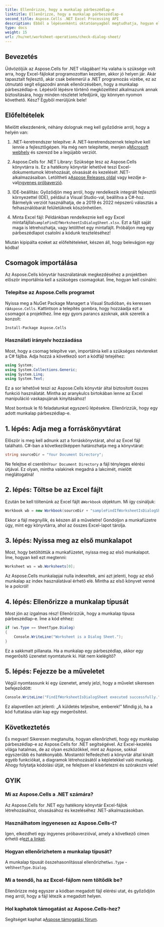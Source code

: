 ```yaml
---
title: Ellenőrizze, hogy a munkalap párbeszédlap-e
linktitle: Ellenőrizze, hogy a munkalap párbeszédlap-e
second_title: Aspose.Cells .NET Excel Processing API
description: Ebből a lépésenkénti oktatóanyagból megtudhatja, hogyan ellenőrizheti, hogy egy munkalap párbeszédlap-e az Aspose.Cells for .NET használatával.
type: docs
weight: 15
url: /hu/net/worksheet-operations/check-dialog-sheet/
---
```

## Bevezetés

Üdvözöljük az Aspose.Cells for .NET világában! Ha valaha is szüksége volt arra, hogy Excel-fájlokat programozottan kezeljen, akkor jó helyen jár. Akár tapasztalt fejlesztő, akár csak belemerül a .NET programozás vizébe, ez az útmutató segít eligazodni annak ellenőrzésében, hogy a munkalap párbeszédlap-e. Lépésről lépésre történő megközelítést alkalmazunk annak biztosítására, hogy minden részletet lefedjünk, így könnyen nyomon követhető. Kész? Egyből merüljünk bele!

## Előfeltételek

Mielőtt elkezdenénk, néhány dolognak meg kell győződnie arról, hogy a helyén van:

1.  .NET-keretrendszer telepítve: A .NET-keretrendszernek telepítve kell lennie a fejlesztőgépen. Ha még nem telepítette, menjen a[Microsoft webhely](https://dotnet.microsoft.com/download) és szerezd be a legújabb verziót.

2.  Aspose.Cells for .NET Library: Szüksége lesz az Aspose.Cells könyvtárra is. Ez a hatékony könyvtár lehetővé teszi Excel-dokumentumok létrehozását, olvasását és kezelését .NET-alkalmazásaiban. Letöltheti a[Aspose Releases oldal](https://releases.aspose.com/cells/net/) vagy kezdje a-val[ingyenes próbaverzió](https://releases.aspose.com/).

3. IDE-beállítás: Győződjön meg arról, hogy rendelkezik integrált fejlesztői környezettel (IDE), például a Visual Studio-val, beállítva a C#-hoz. Bármelyik verziót használhatja, de a 2019 és 2022 népszerű választás a felhasználóbarát felületüknek köszönhetően.

4.  Minta Excel fájl: Példánkban rendelkeznie kell egy Excel mintafájllal`sampleFindIfWorksheetIsDialogSheet.xlsx`. Ezt a fájlt saját maga is létrehozhatja, vagy letölthet egy mintafájlt. Próbáljon meg egy párbeszédlapot csatolni a kódunk teszteléséhez!

Miután kipipálta ezeket az előfeltételeket, készen áll, hogy belevágjon egy kódba!

## Csomagok importálása

Az Aspose.Cells könyvtár használatának megkezdéséhez a projektben először importálnia kell a szükséges csomagokat. Íme, hogyan kell csinálni:

### Telepítse az Aspose.Cells programot

 Nyissa meg a NuGet Package Managert a Visual Studióban, és keressen rá`Aspose.Cells`. Kattintson a telepítés gombra, hogy hozzáadja ezt a csomagot a projekthez. Íme egy gyors parancs azoknak, akik szeretik a konzolt:

```bash
Install-Package Aspose.Cells
```

### Használati irányelv hozzáadása

Most, hogy a csomag telepítve van, importálnia kell a szükséges névtereket a C# fájlba. Adja hozzá a következő sort a kódfájl tetejéhez:

```csharp
using System;
using System.Collections.Generic;
using System.Linq;
using System.Text;
```

Ez a sor lehetővé teszi az Aspose.Cells könyvtár által biztosított összes funkció használatát. Mintha az aranykulcs birtokában lenne az Excel manipuláció vaskapujának kinyitásához!

Most bontsuk le fő feladatunkat egyszerű lépésekre. Ellenőrizzük, hogy egy adott munkalap párbeszédlap-e. 

## 1. lépés: Adja meg a forráskönyvtárat

Először is meg kell adnunk azt a forráskönyvtárat, ahol az Excel fájl található. C#-ban a következőképpen határozhatja meg a könyvtárat:

```csharp
string sourceDir = "Your Document Directory";
```

 Ne felejtse el cserélni`Your Document Directory` a fájl tényleges elérési útjával. Ez olyan, mintha valakinek megadná a lakcímét, mielőtt meglátogatná!

## 2. lépés: Töltse be az Excel fájlt

 Ezután be kell töltenünk az Excel fájlt a`Workbook` objektum. Mi így csináljuk:

```csharp
Workbook wb = new Workbook(sourceDir + "sampleFindIfWorksheetIsDialogSheet.xlsx");
```

Ekkor a fájl megnyílik, és készen áll a műveletre! Gondoljon a munkafüzetre úgy, mint egy könyvtárra, ahol az összes Excel-lapot tárolja.

## 3. lépés: Nyissa meg az első munkalapot

Most, hogy betöltöttük a munkafüzetet, nyissa meg az első munkalapot. Íme, hogyan kell ezt megtenni:

```csharp
Worksheet ws = wb.Worksheets[0];
```

Az Aspose.Cells munkalapjai nulla indexeltek, ami azt jelenti, hogy az első munkalap az index használatával érhető el`0`. Mintha az első könyvet venné le a polcról!

## 4. lépés: Ellenőrizze a munkalap típusát

Most jön az izgalmas rész! Ellenőrizzük, hogy a munkalap típusa párbeszédlap-e. Íme a kód ehhez:

```csharp
if (ws.Type == SheetType.Dialog)
{
    Console.WriteLine("Worksheet is a Dialog Sheet.");
}
```

Ez a sakkmatt pillanata. Ha a munkalap egy párbeszédlap, akkor egy megerősítő üzenetet nyomtatunk ki. Hát nem kielégítő?

## 5. lépés: Fejezze be a műveletet

Végül nyomtassunk ki egy üzenetet, amely jelzi, hogy a művelet sikeresen befejeződött:

```csharp
Console.WriteLine("FindIfWorksheetIsDialogSheet executed successfully.");
```

Ez alapvetően azt jelenti: „A küldetés teljesítve, emberek!” Mindig jó, ha a kód futtatása után kap egy megerősítést.

## Következtetés

És megvan! Sikeresen megtanulta, hogyan ellenőrizheti, hogy egy munkalap párbeszédlap-e az Aspose.Cells for .NET segítségével. Az Excel-kezelés világa hatalmas, de az olyan eszközökkel, mint az Aspose, sokkal egyszerűbb és hatékonyabb. Mostantól felfedezheti a könyvtár által kínált egyéb funkciókat, a diagramok létrehozásától a képletekkel való munkaig. Ahogy folytatja kódolási útját, ne felejtsen el kísérletezni és szórakozni vele!

## GYIK

### Mi az Aspose.Cells a .NET számára?  
Az Aspose.Cells for .NET egy hatékony könyvtár Excel-fájlok létrehozásához, olvasásához és kezeléséhez .NET-alkalmazásokban.

### Használhatom ingyenesen az Aspose.Cells-t?  
 Igen, elkezdheti egy ingyenes próbaverzióval, amely a következő címen érhető el[ezt a linket](https://releases.aspose.com/).

### Hogyan ellenőrizhetem a munkalap típusát?  
 A munkalap típusát összehasonlítással ellenőrizheti`ws.Type` -vel`SheetType.Dialog`.

### Mi a teendő, ha az Excel-fájlom nem töltődik be?  
Ellenőrizze még egyszer a kódban megadott fájl elérési utat, és győződjön meg arról, hogy a fájl létezik a megadott helyen.

### Hol kaphatok támogatást az Aspose.Cells-hez?  
 Segítséget kaphat a[Aspose támogatási fórum](https://forum.aspose.com/c/cells/9).
